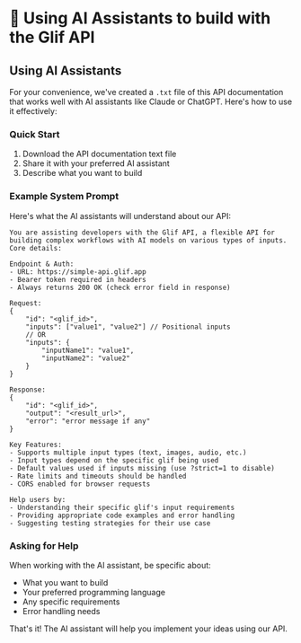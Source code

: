 # 🤖 Using AI Assistants to build with the Glif API

## Using AI Assistants

For your convenience, we've created a `.txt` file of this API documentation that works well with AI assistants like Claude or ChatGPT. Here's how to use it effectively:

### Quick Start

1. Download the API documentation text file
2. Share it with your preferred AI assistant
3. Describe what you want to build

### Example System Prompt

Here's what the AI assistants will understand about our API:

```
You are assisting developers with the Glif API, a flexible API for building complex workflows with AI models on various types of inputs. Core details:

Endpoint & Auth:
- URL: https://simple-api.glif.app
- Bearer token required in headers
- Always returns 200 OK (check error field in response)

Request:
{
    "id": "<glif_id>",
    "inputs": ["value1", "value2"] // Positional inputs
    // OR
    "inputs": {
        "inputName1": "value1",
        "inputName2": "value2"
    }
}

Response:
{
    "id": "<glif_id>",
    "output": "<result_url>",
    "error": "error message if any"
}

Key Features:
- Supports multiple input types (text, images, audio, etc.)
- Input types depend on the specific glif being used
- Default values used if inputs missing (use ?strict=1 to disable)
- Rate limits and timeouts should be handled
- CORS enabled for browser requests

Help users by:
- Understanding their specific glif's input requirements
- Providing appropriate code examples and error handling
- Suggesting testing strategies for their use case
```

### Asking for Help

When working with the AI assistant, be specific about:

* What you want to build
* Your preferred programming language
* Any specific requirements
* Error handling needs

That's it! The AI assistant will help you implement your ideas using our API.
